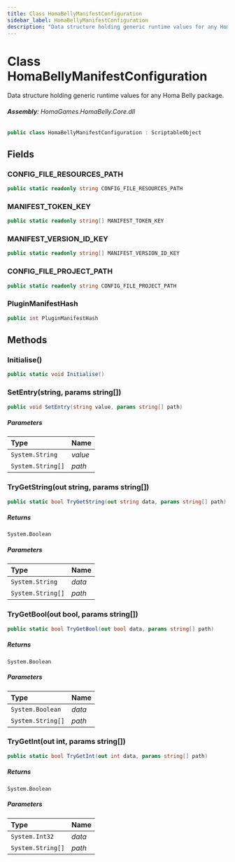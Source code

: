 ```yaml
---
title: Class HomaBellyManifestConfiguration
sidebar_label: HomaBellyManifestConfiguration
description: "Data structure holding generic runtime values for any Homa Belly package."
---
```

# Class HomaBellyManifestConfiguration
Data structure holding generic runtime values for any Homa Belly package.

###### **Assembly**: HomaGames.HomaBelly.Core.dll

```csharp title="Declaration"
public class HomaBellyManifestConfiguration : ScriptableObject
```
## Fields
### CONFIG_FILE_RESOURCES_PATH


```csharp title="Declaration"
public static readonly string CONFIG_FILE_RESOURCES_PATH
```
### MANIFEST_TOKEN_KEY


```csharp title="Declaration"
public static readonly string[] MANIFEST_TOKEN_KEY
```
### MANIFEST_VERSION_ID_KEY


```csharp title="Declaration"
public static readonly string[] MANIFEST_VERSION_ID_KEY
```
### CONFIG_FILE_PROJECT_PATH


```csharp title="Declaration"
public static readonly string CONFIG_FILE_PROJECT_PATH
```
### PluginManifestHash


```csharp title="Declaration"
public int PluginManifestHash
```
## Methods
### Initialise()


```csharp title="Declaration"
public static void Initialise()
```
### SetEntry(string, params string[])


```csharp title="Declaration"
public void SetEntry(string value, params string[] path)
```

##### Parameters

| Type | Name |
|:--- |:--- |
| `System.String` | *value* |
| `System.String[]` | *path* |

### TryGetString(out string, params string[])


```csharp title="Declaration"
public static bool TryGetString(out string data, params string[] path)
```

##### Returns

`System.Boolean`

##### Parameters

| Type | Name |
|:--- |:--- |
| `System.String` | *data* |
| `System.String[]` | *path* |

### TryGetBool(out bool, params string[])


```csharp title="Declaration"
public static bool TryGetBool(out bool data, params string[] path)
```

##### Returns

`System.Boolean`

##### Parameters

| Type | Name |
|:--- |:--- |
| `System.Boolean` | *data* |
| `System.String[]` | *path* |

### TryGetInt(out int, params string[])


```csharp title="Declaration"
public static bool TryGetInt(out int data, params string[] path)
```

##### Returns

`System.Boolean`

##### Parameters

| Type | Name |
|:--- |:--- |
| `System.Int32` | *data* |
| `System.String[]` | *path* |

